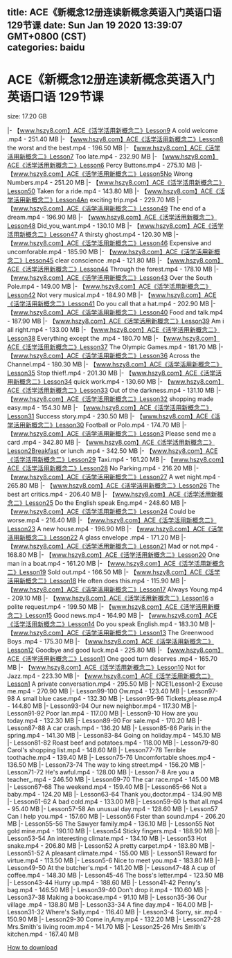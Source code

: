
title: ACE《新概念12册连读新概念英语入门英语口语  129节课
date: Sun Jan 19 2020 13:39:07 GMT+0800 (CST)    
categories: baidu
---

# ACE《新概念12册连读新概念英语入门英语口语  129节课
size: 17.20 GB
 
 
|- 【www.hszy8.com】ACE《活学活用新概念二》Lesson9 A cold welcome .mp4 - 251.40 MB
|- 【www.hszy8.com】ACE《活学活用新概念二》Lesson8 the worst and the best.mp4 - 196.50 MB
|- 【www.hszy8.com】ACE《活学活用新概念二》Lesson7 Too late.mp4 - 232.90 MB
|- 【www.hszy8.com】ACE《活学活用新概念二》Lesson6 Percy Buttons.mp4 - 275.10 MB
|- 【www.hszy8.com】ACE《活学活用新概念二》Lesson5No Wrong Numbers.mp4 - 251.20 MB
|- 【www.hszy8.com】ACE《活学活用新概念二》Lesson50 Taken for a ride.mp4 - 143.80 MB
|- 【www.hszy8.com】ACE《活学活用新概念二》Lesson4An exciting trip.mp4 - 229.70 MB
|- 【www.hszy8.com】ACE《活学活用新概念二》Lesson49 The end of a dream.mp4 - 196.90 MB
|- 【www.hszy8.com】ACE《活学活用新概念二》Lesson48 Did_you_want.mp4 - 130.10 MB
|- 【www.hszy8.com】ACE《活学活用新概念二》Lesson47 A thirsty ghost.mp4 - 120.30 MB
|- 【www.hszy8.com】ACE《活学活用新概念二》Lesson46 Expensive and uncomforable.mp4 - 185.90 MB
|- 【www.hszy8.com】ACE《活学活用新概念二》Lesson45 clear conscience .mp4 - 121.80 MB
|- 【www.hszy8.com】ACE《活学活用新概念二》Lesson44 Through the forest.mp4 - 178.10 MB
|- 【www.hszy8.com】ACE《活学活用新概念二》Lesson43 Over the South Pole.mp4 - 149.00 MB
|- 【www.hszy8.com】ACE《活学活用新概念二》Lesson42 Not very musical.mp4 - 184.90 MB
|- 【www.hszy8.com】ACE《活学活用新概念二》Lesson41 Do you call that a hat.mp4 - 202.90 MB
|- 【www.hszy8.com】ACE《活学活用新概念二》Lesson40 Food and talk.mp4 - 187.90 MB
|- 【www.hszy8.com】ACE《活学活用新概念二》Lesson39 Am i all right.mp4 - 133.00 MB
|- 【www.hszy8.com】ACE《活学活用新概念二》Lesson38 Everything except the .mp4 - 180.70 MB
|- 【www.hszy8.com】ACE《活学活用新概念二》Lesson37 The Olympic Games.mp4 - 181.70 MB
|- 【www.hszy8.com】ACE《活学活用新概念二》Lesson36 Across the Channel.mp4 - 180.30 MB
|- 【www.hszy8.com】ACE《活学活用新概念二》Lesson35 Stop thief!.mp4 - 201.30 MB
|- 【www.hszy8.com】ACE《活学活用新概念二》Lesson34 quick work.mp4 - 130.60 MB
|- 【www.hszy8.com】ACE《活学活用新概念二》Lesson33 Out of the darkness.mp4 - 131.10 MB
|- 【www.hszy8.com】ACE《活学活用新概念二》Lesson32 shopping made easy.mp4 - 154.30 MB
|- 【www.hszy8.com】ACE《活学活用新概念二》Lesson31 Success story.mp4 - 230.50 MB
|- 【www.hszy8.com】ACE《活学活用新概念二》Lesson30 Football or Polo.mp4 - 174.70 MB
|- 【www.hszy8.com】ACE《活学活用新概念二》Lesson3 Please send me a card .mp4 - 342.80 MB
|- 【www.hszy8.com】ACE《活学活用新概念二》Lesson2Breakfast or lunch .mp4 - 342.50 MB
|- 【www.hszy8.com】ACE《活学活用新概念二》Lesson29 Taxi.mp4 - 161.20 MB
|- 【www.hszy8.com】ACE《活学活用新概念二》Lesson28 No Parking.mp4 - 216.20 MB
|- 【www.hszy8.com】ACE《活学活用新概念二》Lesson27 A wet night.mp4 - 265.80 MB
|- 【www.hszy8.com】ACE《活学活用新概念二》Lesson26 The best art critics.mp4 - 206.40 MB
|- 【www.hszy8.com】ACE《活学活用新概念二》Lesson25 Do the English speak Eng.mp4 - 248.60 MB
|- 【www.hszy8.com】ACE《活学活用新概念二》Lesson24 Could be worse.mp4 - 216.40 MB
|- 【www.hszy8.com】ACE《活学活用新概念二》Lesson23 A new house.mp4 - 196.90 MB
|- 【www.hszy8.com】ACE《活学活用新概念二》Lesson22 A glass envelope .mp4 - 171.20 MB
|- 【www.hszy8.com】ACE《活学活用新概念二》Lesson21 Mad or not.mp4 - 168.80 MB
|- 【www.hszy8.com】ACE《活学活用新概念二》Lesson20 One man in a boat.mp4 - 161.20 MB
|- 【www.hszy8.com】ACE《活学活用新概念二》Lesson19 Sold out.mp4 - 166.50 MB
|- 【www.hszy8.com】ACE《活学活用新概念二》Lesson18 He often does this.mp4 - 115.90 MB
|- 【www.hszy8.com】ACE《活学活用新概念二》Lesson17 Always Young.mp4 - 209.10 MB
|- 【www.hszy8.com】ACE《活学活用新概念二》Lesson16 a polite request.mp4 - 199.50 MB
|- 【www.hszy8.com】ACE《活学活用新概念二》Lesson15 Good news.mp4 - 164.90 MB
|- 【www.hszy8.com】ACE《活学活用新概念二》Lesson14 Do you speak English.mp4 - 183.30 MB
|- 【www.hszy8.com】ACE《活学活用新概念二》Lesson13 The Greenwood Boys .mp4 - 175.30 MB
|- 【www.hszy8.com】ACE《活学活用新概念二》Lesson12 Goodbye and good luck.mp4 - 225.80 MB
|- 【www.hszy8.com】ACE《活学活用新概念二》Lesson11 One good turn deserves .mp4 - 165.70 MB
|- 【www.hszy8.com】ACE《活学活用新概念二》Lesson10 Not for Jazz.mp4 - 223.30 MB
|- 【www.hszy8.com】ACE《活学活用新概念二》Lesson1 A private conversation.mp4 - 295.50 MB
|- NCE1Lesson1-2 Excuse me.mp4 - 270.90 MB
|- Lesson99-100 Ow.mp4 - 123.40 MB
|- Lesson97-98 A small blue case.mp4 - 132.30 MB
|- Lesson95-96 Tickets,please.mp4 - 144.80 MB
|- Lesson93-94 Our new neighbor.mp4 - 117.30 MB
|- Lesson91-92 Poor Ian.mp4 - 117.00 MB
|- Lesson9-10 How are you today.mp4 - 132.30 MB
|- Lesson89-90 For sale.mp4 - 170.20 MB
|- Lesson87-88 A car crash.mp4 - 136.20 MB
|- Lesson85-86 Paris in the spring.mp4 - 141.30 MB
|- Lesson83-84 Going on holiday.mp4 - 145.10 MB
|- Lesson81-82 Roast beef and potatoes.mp4 - 118.00 MB
|- Lesson79-80 Carol's shopping list.mp4 - 148.60 MB
|- Lesson77-78 Terrible toothache.mp4 - 139.40 MB
|- Lesson75-76 Uncomfortable shoes.mp4 - 136.50 MB
|- Lesson73-74 The way to king street.mp4 - 156.20 MB
|- Lesson71-72 He's awful.mp4 - 128.00 MB
|- Lesson7-8 Are you a teacher_.mp4 - 246.50 MB
|- Lesson69-70 The car race.mp4 - 145.00 MB
|- Lesson67-68 The weekend.mp4 - 159.40 MB
|- Lesson65-66 Not a baby.mp4 - 124.20 MB
|- Lesson63-64 Thank you,doctor.mp4 - 134.90 MB
|- Lesson61-62 A bad cold.mp4 - 133.00 MB
|- Lesson59-60 Is that all.mp4 - 95.40 MB
|- Lesson57-58 An unusual day.mp4 - 128.60 MB
|- Lesson57 Can I help you.mp4 - 157.60 MB
|- Lesson56 Fster than sound.mp4 - 206.20 MB
|- Lesson55-56 The Sawyer family.mp4 - 136.10 MB
|- Lesson55 Not  gold mine.mp4 - 190.10 MB
|- Lesson54 Sticky fingers.mp4 - 188.90 MB
|- Lesson53-54 An interesting climate.mp4 - 134.10 MB
|- Lesson53 Hot snake.mp4 - 206.80 MB
|- Lesson52 A pretty carpet.mp4 - 183.80 MB
|- Lesson51-52 A pleasant climate.mp4 - 155.00 MB
|- Lesson51 Reward for virtue.mp4 - 113.50 MB
|- Lesson5-6 Nice to meet you.mp4 - 183.80 MB
|- Lesson49-50 At the butcher's.mp4 - 141.20 MB
|- Lesson47-48 A cup of coffee.mp4 - 148.30 MB
|- Lesson45-46 The boss's letter.mp4 - 123.50 MB
|- Lesson43-44 Hurry up.mp4 - 188.60 MB
|- Lesson41-42 Penny's bag.mp4 - 146.50 MB
|- Lesson39-40 Don't drop it.mp4 - 110.60 MB
|- Lesson37-38 Making a bookcase.mp4 - 91.10 MB
|- Lesson35-36 Our village .mp4 - 138.80 MB
|- Lesson33-34 A fine day.mp4 - 164.00 MB
|- Lesson31-32 Where's Sally.mp4 - 116.40 MB
|- Lesson3-4 Sorry, sir..mp4 - 150.90 MB
|- Lesson29-30 Come in,Amy.mp4 - 132.20 MB
|- Lesson27-28 Mrs.Smith's living room.mp4 - 141.70 MB
|- Lesson25-26 Mrs Smith's kitchen.mp4 - 167.40 MB

[How to download](https://bpcam.bemobtrk.com/go/2ceec3aa-1ca2-46d6-b9ff-aaa5c184517c?jno=2705)